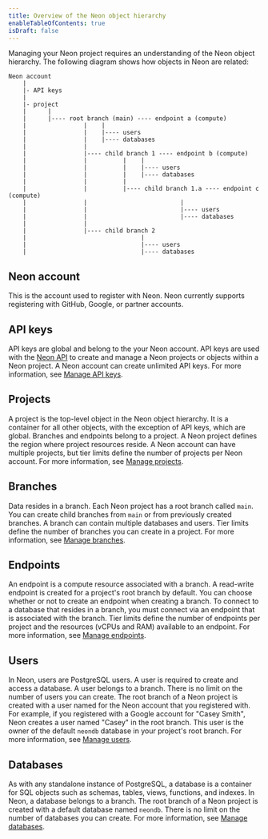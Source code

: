 ```yaml
---
title: Overview of the Neon object hierarchy
enableTableOfContents: true
isDraft: false
---
```

Managing your Neon project requires an understanding of the Neon object hierarchy. The following diagram shows how objects in Neon are related:

```text
Neon account
    |
    |- API keys
    | 
    |- project 
    |      |
    |      |---- root branch (main) ---- endpoint a (compute) 
    |                |    |
    |                |    |---- users
    |                |    |---- databases           
    |                |                         
    |                |---- child branch 1 ---- endpoint b (compute) 
    |                |          |    |
    |                |          |    |---- users
    |                |          |    |---- databases   
    |                |          |
    |                |          |---- child branch 1.a ---- endpoint c (compute) 
    |                |                          |
    |                |                          |---- users
    |                |                          |---- databases
    |                |
    |                |---- child branch 2 
    |                                |
    |                                |---- users
    |                                |---- databases
```

## Neon account

This is the account used to register with Neon. Neon currently supports registering with GitHub, Google, or partner accounts.

## API keys

API keys are global and belong to the your Neon account. API keys are used with the [Neon API](../../reference/api-reference) to create and manage a Neon projects or objects within a Neon project. A Neon account can create unlimited API keys. For more information, see [Manage API keys](../api-keys).

## Projects

A project is the top-level object in the Neon object hierarchy. It is a container for all other objects, with the exception of API keys, which are global. Branches and endpoints belong to a project. A Neon project defines the region where project resources reside. A Neon account can have multiple projects, but tier limits define the number of projects per Neon account. For more information, see [Manage projects](../projects).

## Branches

Data resides in a branch. Each Neon project has a root branch called `main`. You can create child branches from `main` or from previously created branches. A branch can contain multiple databases and users. Tier limits define the number of branches you can create in a project. For more information, see [Manage branches](../branches).

## Endpoints

An endpoint is a compute resource associated with a branch. A read-write endpoint is created for a project's root branch by default. You can choose whether or not to create an endpoint when creating a branch. To connect to a database that resides in a branch, you must connect via an endpoint that is associated with the branch. Tier limits define the number of endpoints per project and the resources (vCPUs and RAM) available to an endpoint. For more information, see [Manage endpoints](../endpoints).

## Users

In Neon, users are PostgreSQL users. A user is required to create and access a database. A user belongs to a branch. There is no limit on the number of users you can create. The root branch of a Neon project is created with a user named for the Neon account that you registered with. For example, if you registered with a Google account for "Casey Smith", Neon creates a user named "Casey" in the root branch. This user is the owner of the default `neondb` database in your project's root branch. For more information, see [Manage users](../users).

## Databases

As with any standalone instance of PostgreSQL, a database is a container for SQL objects such as schemas, tables, views, functions, and indexes. In Neon, a database belongs to a branch. The root branch of a Neon project is created with a default database named `neondb`. There is no limit on the number of databases you can create. For more information, see [Manage databases](../databases).
